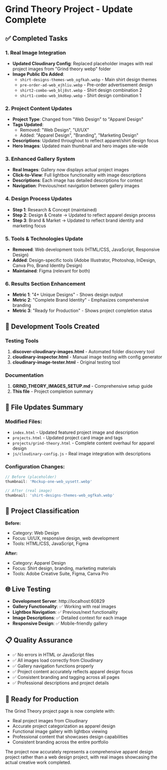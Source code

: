 # Grind Theory Project - Update Complete

## ✅ Completed Tasks

### 1. Real Image Integration
- **Updated Cloudinary Config**: Replaced placeholder images with real project images from "Grind theory webp" folder
- **Image Public IDs Added**:
  - `shirt-designs-themes-web_ogfkah.webp` - Main shirt design themes
  - `pre-order-ad-web_ejhliu.webp` - Pre-order advertisement design
  - `shirt2-combo-web_blj8st.webp` - Shirt design combination 2
  - `shirt1-combo-web_bkd6ep.webp` - Shirt design combination 1

### 2. Project Content Updates
- **Project Type**: Changed from "Web Design" to "Apparel Design"
- **Tags Updated**: 
  - Removed: "Web Design", "UI/UX"
  - Added: "Apparel Design", "Branding", "Marketing Design"
- **Descriptions**: Updated throughout to reflect apparel/shirt design focus
- **Hero Images**: Updated main thumbnail and hero images site-wide

### 3. Enhanced Gallery System
- **Real Images**: Gallery now displays actual project images
- **Click-to-View**: Full lightbox functionality with image descriptions
- **Descriptions**: Each image has detailed descriptions for context
- **Navigation**: Previous/next navigation between gallery images

### 4. Design Process Updates
- **Step 1**: Research & Concept (maintained)
- **Step 2**: Design & Create → Updated to reflect apparel design process
- **Step 3**: Brand & Market → Updated to reflect brand identity and marketing focus

### 5. Tools & Technologies Update
- **Removed**: Web development tools (HTML/CSS, JavaScript, Responsive Design)
- **Added**: Design-specific tools (Adobe Illustrator, Photoshop, InDesign, Canva Pro, Brand Identity Design)
- **Maintained**: Figma (relevant for both)

### 6. Results Section Enhancement
- **Metric 1**: "4+ Unique Designs" - Shows design output
- **Metric 2**: "Complete Brand Identity" - Emphasizes comprehensive branding
- **Metric 3**: "Ready for Production" - Shows project completion status

## 🔧 Development Tools Created

### Testing Tools
1. **discover-cloudinary-images.html** - Automated folder discovery tool
2. **cloudinary-inspector.html** - Manual image testing with config generator
3. **cloudinary-image-tester.html** - Original testing tool

### Documentation
1. **GRIND_THEORY_IMAGES_SETUP.md** - Comprehensive setup guide
2. **This file** - Project completion summary

## 📱 File Updates Summary

### Modified Files:
- `index.html` - Updated featured project image and description
- `projects.html` - Updated project card image and tags  
- `projects/grind-theory.html` - Complete content overhaul for apparel design
- `js/cloudinary-config.js` - Real image integration with descriptions

### Configuration Changes:
```javascript
// Before (placeholder)
thumbnail: 'Mockup-one-web_uysett.webp'

// After (real image)
thumbnail: 'shirt-designs-themes-web_ogfkah.webp'
```

## 🎯 Project Classification

**Before:**
- Category: Web Design
- Focus: UI/UX, responsive design, web development
- Tools: HTML/CSS, JavaScript, Figma

**After:**
- Category: Apparel Design
- Focus: Shirt design, branding, marketing materials
- Tools: Adobe Creative Suite, Figma, Canva Pro

## 🌐 Live Testing

- **Development Server**: http://localhost:60829
- **Gallery Functionality**: ✅ Working with real images
- **Lightbox Navigation**: ✅ Previous/next functionality
- **Image Descriptions**: ✅ Detailed context for each image
- **Responsive Design**: ✅ Mobile-friendly gallery

## 📋 Quality Assurance

- ✅ No errors in HTML or JavaScript files
- ✅ All images load correctly from Cloudinary
- ✅ Gallery navigation functions properly
- ✅ Project content accurately reflects apparel design focus
- ✅ Consistent branding and tagging across all pages
- ✅ Professional descriptions and project details

## 🚀 Ready for Production

The Grind Theory project page is now complete with:
- Real project images from Cloudinary
- Accurate project categorization as apparel design
- Functional image gallery with lightbox viewing
- Professional content that showcases design capabilities
- Consistent branding across the entire portfolio

The project now accurately represents a comprehensive apparel design project rather than a web design project, with real images showcasing the actual creative work completed.
